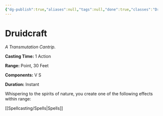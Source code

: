 ```yaml
---
{"dg-publish":true,"aliases":null,"tags":null,"done":true,"classes":"Druid,","spellLevel":0,"school":"Transmutation","source":"PHB","permalink":"/spells/druidcraft/","dgHomeLink":false,"dgPassFrontmatter":true}
---
```


# Druidcraft
*A Transmutation Cantrip.*

**Casting Time:** 1 Action

**Range:** Point, 30 Feet

**Components:** V S 

**Duration:** Instant

Whispering to the spirits of nature, you create one of the following effects within range:

[[Spellcasting/Spells|Spells]]